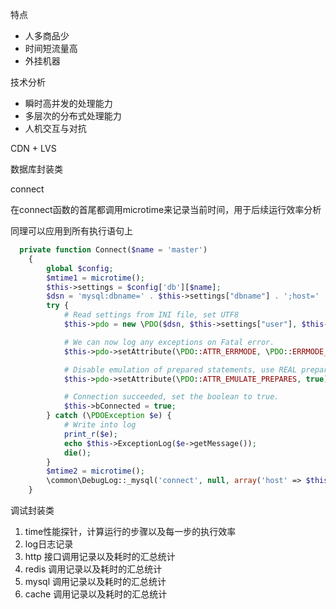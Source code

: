 特点

* 人多商品少
* 时间短流量高
* 外挂机器

技术分析

* 瞬时高并发的处理能力
* 多层次的分布式处理能力
* 人机交互与对抗

CDN + LVS

数据库封装类

connect

在connect函数的首尾都调用microtime来记录当前时间，用于后续运行效率分析

同理可以应用到所有执行语句上

```php
  private function Connect($name = 'master')
    {
        global $config;
        $mtime1 = microtime();
        $this->settings = $config['db'][$name];
        $dsn = 'mysql:dbname=' . $this->settings["dbname"] . ';host=' . $this->settings["host"] . '';
        try {
            # Read settings from INI file, set UTF8
            $this->pdo = new \PDO($dsn, $this->settings["user"], $this->settings["password"], array(\PDO::MYSQL_ATTR_INIT_COMMAND => "SET NAMES utf8;"));

            # We can now log any exceptions on Fatal error.
            $this->pdo->setAttribute(\PDO::ATTR_ERRMODE, \PDO::ERRMODE_EXCEPTION);

            # Disable emulation of prepared statements, use REAL prepared statements instead.
            $this->pdo->setAttribute(\PDO::ATTR_EMULATE_PREPARES, true);

            # Connection succeeded, set the boolean to true.
            $this->bConnected = true;
        } catch (\PDOException $e) {
            # Write into log
            print_r($e);
            echo $this->ExceptionLog($e->getMessage());
            die();
        }
        $mtime2 = microtime();
        \common\DebugLog::_mysql('connect', null, array('host' => $this->settings['host'], 'dbname' => $this->settings['dbname']), $mtime1, $mtime2, null);
    }
```

调试封装类

1. time性能探针，计算运行的步骤以及每一步的执行效率
2. log日志记录
3. http 接口调用记录以及耗时的汇总统计
4. redis 调用记录以及耗时的汇总统计
5. mysql 调用记录以及耗时的汇总统计
6. cache 调用记录以及耗时的汇总统计



